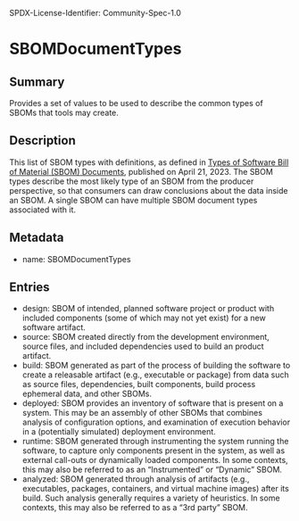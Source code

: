 SPDX-License-Identifier: Community-Spec-1.0

# SBOMDocumentTypes

## Summary

Provides a set of values to be used to describe the common types of SBOMs that tools may create.

## Description

This list of SBOM types with definitions, as defined in [Types of Software Bill of Material (SBOM) Documents](https://www.cisa.gov/sites/default/files/2023-04/sbom-types-document-508c.pdf), published on April 21, 2023. 
The SBOM types describe the most likely type of an SBOM from the producer perspective, so that consumers can draw conclusions about the data inside an SBOM.  A single SBOM can have multiple SBOM document types associated with it.

## Metadata

- name: SBOMDocumentTypes

## Entries

- design: SBOM of intended, planned software project or product with included components (some of which may not yet exist) for a new software artifact.
- source: SBOM created directly from the development environment, source files, and included dependencies used to build an product artifact. 
- build: SBOM generated as part of the process of building the software to create a releasable artifact (e.g., executable or package) from data such as source files, dependencies, built components, build process ephemeral data, and other SBOMs.
- deployed: SBOM provides an inventory of software that is present on a system. This may be an assembly of other SBOMs that combines analysis of configuration options, and examination of execution behavior in a (potentially simulated) deployment environment.
- runtime: SBOM generated through instrumenting the system running the software, to capture only components present in the system, as well as external call-outs or dynamically loaded components. In some contexts, this may also be referred to as an “Instrumented” or “Dynamic” SBOM.
- analyzed: SBOM generated through analysis of artifacts (e.g., executables, packages, containers, and virtual machine images) after its build. Such analysis generally requires a variety of heuristics. In some contexts, this may also be referred to as a “3rd party” SBOM.
